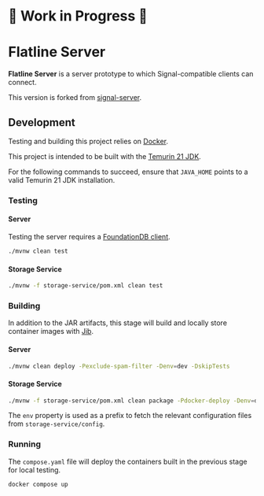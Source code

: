 # 🚧 Work in Progress 🚧

# Flatline Server

**Flatline Server** is a server prototype to which Signal-compatible clients can connect.

This version is forked from [signal-server](https://github.com/signalapp/Signal-Server).

## Development

Testing and building this project relies on [Docker](https://docs.docker.com/engine/install/).

This project is intended to be built with the [Temurin 21 JDK](https://adoptium.net/installation/).

For the following commands to succeed, ensure that `JAVA_HOME` points to a valid Temurin 21 JDK installation.

### Testing

#### Server

Testing the server requires a [FoundationDB client](https://apple.github.io/foundationdb/getting-started-linux.html).

```bash
./mvnw clean test
```

#### Storage Service

```bash
./mvnw -f storage-service/pom.xml clean test
```

### Building

In addition to the JAR artifacts, this stage will build and locally store container images with
[Jib](https://github.com/GoogleContainerTools/jib).

#### Server

```bash
./mvnw clean deploy -Pexclude-spam-filter -Denv=dev -DskipTests
```

#### Storage Service

```bash
./mvnw -f storage-service/pom.xml clean package -Pdocker-deploy -Denv=dev -DskipTests
```

The `env` property is used as a prefix to fetch the relevant configuration files from `storage-service/config`.

### Running

The `compose.yaml` file will deploy the containers built in the previous stage for local testing.

```bash
docker compose up
```
